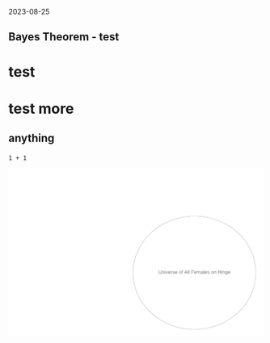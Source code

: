 2023-08-25

## Bayes Theorem - test

# test
# test more
## anything 
```Python3
1 + 1 

```
![Book logo](./images/2023-08-25/0-universe.png)
